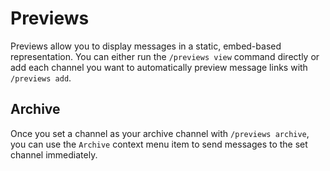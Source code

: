 # Previews

Previews allow you to display messages in a static, embed-based representation. You can
either run the `/previews view` command directly or add each channel you want to
automatically preview message links with `/previews add`.

## Archive

Once you set a channel as your archive channel with `/previews archive`, you can use the
`Archive` context menu item to send messages to the set channel immediately.